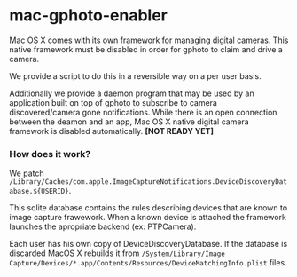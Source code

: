 mac-gphoto-enabler
==================

Mac OS X comes with its own framework for managing digital cameras.
This native framework must be disabled in order for gphoto to claim
and drive a camera.

We provide a script to do this in a reversible way on a per user basis.

Additionally we provide a daemon program that may be used by an application
built on top of gphoto to subscribe to camera discovered/camera gone
notifications.  While there is an open connection between the deamon
and an app, Mac OS X native digital camera framework is disabled automatically. **[NOT READY YET]**

### How does it work?

We patch `/Library/Caches/com.apple.ImageCaptureNotifications.DeviceDiscoveryDatabase.${USERID}`.

This sqlite database contains the rules describing devices that are known to
image capture frawework. When a known device is attached the framework launches
the apropriate backend (ex: PTPCamera).

Each user has his own copy of DeviceDiscoveryDatabase. If the database is discarded
MacOS X rebuilds it from `/System/Library/Image Capture/Devices/*.app/Contents/Resources/DeviceMatchingInfo.plist`
files.
